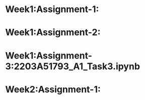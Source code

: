 # Week1:Assignment-1:
# Week1:Assignment-2:
# Week1:Assignment-3:2203A51793_A1_Task3.ipynb
# Week2:Assignment-1:
